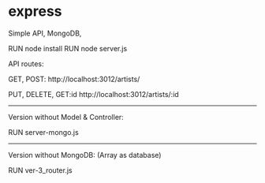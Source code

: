 # express
Simple API, MongoDB, 

RUN node install
RUN node server.js

API routes:

GET, POST:
http://localhost:3012/artists/

PUT, DELETE, GET:id
http://localhost:3012/artists/:id

------------------------------------
Version without Model & Controller:

RUN server-mongo.js

------------------------------------
Version without MongoDB:
(Array as database)

RUN ver-3_router.js
